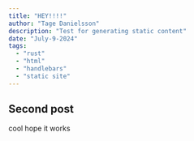 ```yaml
---
title: "HEY!!!!"
author: "Tage Danielsson"
description: "Test for generating static content"
date: "July-9-2024"
tags:
  - "rust"
  - "html"
  - "handlebars"
  - "static site"
---
```


## Second post

cool
hope it works
